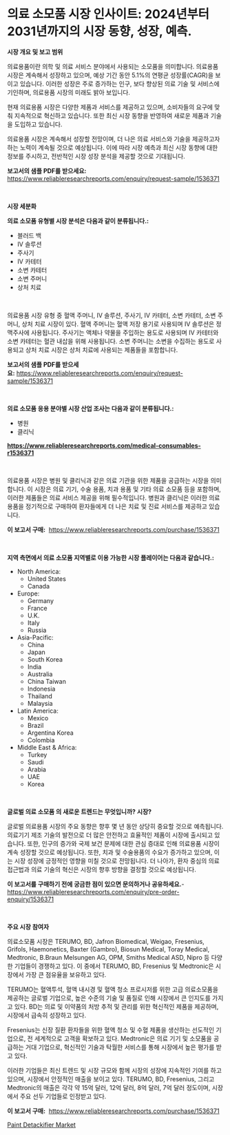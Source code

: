 <p><h1>의료 소모품 시장 인사이트: 2024년부터 2031년까지의 시장 동향, 성장, 예측.</h1></p><p><strong>시장 개요 및 보고 범위</strong></p>
<p><p>의료용품이란 의학 및 의료 서비스 분야에서 사용되는 소모품을 의미합니다. 의료용품 시장은 계속해서 성장하고 있으며, 예상 기간 동안 5.1%의 연평균 성장률(CAGR)을 보이고 있습니다. 이러한 성장은 주로 증가하는 인구, 보다 향상된 의료 기술 및 서비스에 기인하며, 의료용품 시장의 미래도 밝아 보입니다.</p><p>현재 의료용품 시장은 다양한 제품과 서비스를 제공하고 있으며, 소비자들의 요구에 맞춰 지속적으로 혁신하고 있습니다. 또한 최신 시장 동향을 반영하여 새로운 제품과 기술을 도입하고 있습니다.</p><p>의료용품 시장은 계속해서 성장할 전망이며, 더 나은 의료 서비스와 기술을 제공하고자 하는 노력이 계속될 것으로 예상됩니다. 이에 따라 시장 예측과 최신 시장 동향에 대한 정보를 주시하고, 전반적인 시장 성장 분석을 제공할 것으로 기대됩니다.</p></p>
<p><strong>보고서의 샘플 PDF를 받으세요:</strong> <a href="https://www.reliableresearchreports.com/enquiry/request-sample/1536371">https://www.reliableresearchreports.com/enquiry/request-sample/1536371</a></p>
<p>&nbsp;</p>
<p><strong>시장 세분화</strong></p>
<p><strong>의료 소모품 유형별 시장 분석은 다음과 같이 분류됩니다.:</strong></p>
<p><ul><li>블러드 백</li><li>IV 솔루션</li><li>주사기</li><li>IV 카테터</li><li>소변 카테터</li><li>소변 주머니</li><li>상처 치료</li></ul></p>
<p>&nbsp;</p>
<p><p>의료용품 시장 유형 중 혈액 주머니, IV 솔루션, 주사기, IV 카테터, 소변 카테터, 소변 주머니, 상처 치료 시장이 있다. 혈액 주머니는 혈액 저장 용기로 사용되며 IV 솔루션은 정맥주사에 사용됩니다. 주사기는 액체나 약물을 주입하는 용도로 사용되며 IV 카테터와 소변 카테터는 혈관 내삽을 위해 사용됩니다. 소변 주머니는 소변을 수집하는 용도로 사용되고 상처 치료 시장은 상처 치료에 사용되는 제품들을 포함합니다.</p></p>
<p><strong>보고서의 샘플 PDF를 받으세요:</strong>&nbsp;<a href="https://www.reliableresearchreports.com/enquiry/request-sample/1536371">https://www.reliableresearchreports.com/enquiry/request-sample/1536371</a></p>
<p>&nbsp;</p>
<p><strong> 의료 소모품 응용 분야별 시장 산업 조사는 다음과 같이 분류됩니다.:</strong></p>
<p><ul><li>병원</li><li>클리닉</li></ul></p>
<p><strong><a href="https://www.reliableresearchreports.com/medical-consumables-r1536371">https://www.reliableresearchreports.com/medical-consumables-r1536371</a></strong></p>
<p>&nbsp;</p>
<p><p>의료용품 시장은 병원 및 클리닉과 같은 의료 기관을 위한 제품을 공급하는 시장을 의미합니다. 이 시장은 의료 기기, 수술 용품, 치과 용품 및 기타 의료 소모품 등을 포함하며, 이러한 제품들은 의료 서비스 제공을 위해 필수적입니다. 병원과 클리닉은 이러한 의료용품을 정기적으로 구매하여 환자들에게 더 나은 치료 및 진료 서비스를 제공하고 있습니다.</p></p>
<p><strong>이 보고서 구매:</strong>&nbsp; <a href="https://www.reliableresearchreports.com/purchase/1536371">https://www.reliableresearchreports.com/purchase/1536371</a></p>
<p>&nbsp;</p>
<p><strong>지역 측면에서 의료 소모품 지역별로 이용 가능한 시장 플레이어는 다음과 같습니다.:</strong></p>
<p><ul>
    <li>
        North America:
        <ul>
            <li>United States</li>
            <li>Canada</li>
        </ul>
    </li>
    <li>
        Europe:
        <ul>
            <li>Germany</li>
            <li>France</li>
            <li>U.K.</li>
            <li>Italy</li>
            <li>Russia</li>
        </ul>
    </li>
    <li>
        Asia-Pacific:
        <ul>
            <li>China</li>
            <li>Japan</li>
            <li>South Korea</li>
            <li>India</li>
            <li>Australia</li>
            <li>China Taiwan</li>
            <li>Indonesia</li>
            <li>Thailand</li>
            <li>Malaysia</li>
        </ul>
    </li>
    <li>
        Latin America:
        <ul>
            <li>Mexico</li>
            <li>Brazil</li>
            <li>Argentina Korea</li>
            <li>Colombia</li>
        </ul>
    </li>
    <li>
        Middle East & Africa:
        <ul>
            <li>Turkey</li>
            <li>Saudi</li>
            <li>Arabia</li>
            <li>UAE</li>
            <li>Korea</li>
        </ul>
    </li>
    </ul></p>
<p>&nbsp;</p>
<p><strong>글로벌 의료 소모품 의 새로운 트렌드는 무엇입니까? 시장?</strong></p>
<p><p>글로벌 의료용품 시장의 주요 동향은 향후 몇 년 동안 상당히 중요할 것으로 예측됩니다. 의료기기 제조 기술의 발전으로 더 많은 안전하고 효율적인 제품이 시장에 출시되고 있습니다. 또한, 인구의 증가와 국제 보건 문제에 대한 관심 증대로 인해 의료용품 시장이 계속 성장할 것으로 예상됩니다. 또한, 치과 및 수술용품의 수요가 증가하고 있으며, 이는 시장 성장에 긍정적인 영향을 미칠 것으로 전망됩니다. 더 나아가, 환자 중심의 의료 접근법과 의료 기술의 혁신은 시장의 향후 방향을 결정할 것으로 예상됩니다.</p></p>
<p><strong>이 보고서를 구매하기 전에 궁금한 점이 있으면 문의하거나 공유하세요.</strong>- <a href="https://www.reliableresearchreports.com/enquiry/pre-order-enquiry/1536371">https://www.reliableresearchreports.com/enquiry/pre-order-enquiry/1536371</a></p>
<p>&nbsp;</p>
<p><strong>주요 시장 참여자</strong></p>
<p><p>의료소모품 시장은 TERUMO, BD, Jafron Biomedical, Weigao, Fresenius, Grifols, Haemonetics, Baxter (Gambro), Biosun Medical, Toray Medical, Medtronic, B.Braun Melsungen AG, OPM, Smiths Medical ASD, Nipro 등 다양한 기업들이 경쟁하고 있다. 이 중에서 TERUMO, BD, Fresenius 및 Medtronic은 시장에서 가장 큰 점유율을 보유하고 있다. </p><p>TERUMO는 혈액투석, 혈액 내시경 및 혈액 청소 프로시저를 위한 고급 의료소모품을 제공하는 글로벌 기업으로, 높은 수준의 기술 및 품질로 인해 시장에서 큰 인지도를 가지고 있다. BD는 의료 및 이약품의 처방 추적 및 관리를 위한 혁신적인 제품을 제공하며, 시장에서 급속히 성장하고 있다. </p><p>Fresenius는 신장 질환 환자들을 위한 혈액 청소 및 수혈 제품을 생산하는 선도적인 기업으로, 전 세계적으로 고객을 확보하고 있다. Medtronic은 의료 기기 및 소모품을 공급하는 거대 기업으로, 혁신적인 기술과 탁월한 서비스를 통해 시장에서 높은 평가를 받고 있다. </p><p>이러한 기업들은 최신 트렌드 및 시장 규모와 함께 시장의 성장에 지속적인 기여를 하고 있으며, 시장에서 안정적인 매출을 보이고 있다. TERUMO, BD, Fresenius, 그리고 Medtronic의 매출은 각각 약 15억 달러, 12억 달러, 8억 달러, 7억 달러 정도이며, 시장에서 주요 선두 기업들로 인정받고 있다.</p></p>
<p><strong>이 보고서 구매:</strong>&nbsp;&nbsp;<a href="https://www.reliableresearchreports.com/purchase/1536371">https://www.reliableresearchreports.com/purchase/1536371</a></p>
<p><p><a href="https://cautious-neon-760.notion.site/Paint-Detackifier-Market-Size-Furnishes-Valuable-Information-Encompassing-Market-Share-Market-Trend-47fe320be228405b8ec1d43f0564fba9">Paint Detackifier Market</a></p></p>